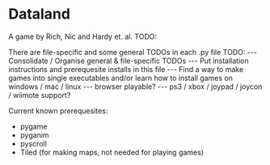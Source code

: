 # Dataland
A game by Rich, Nic and Hardy et. al.
TODO:

There are file-specific and some general TODOs in each .py file
TODO: 
--- Consolidate / Organise general & file-specific TODOs
--- Put installation instructions and prerequesite installs in this file
--- Find a way to make games into single executables and/or learn how to install games on windows / mac / linux
--- browser playable?
--- ps3 / xbox / joypad / joycon / wiimote support?

Current known prerequesites:
- pygame
- pyganim
- pyscroll
- Tiled (for making maps, not needed for playing games)

